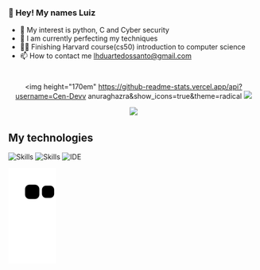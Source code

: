 ### 👋 Hey! My names Luiz
- 👀 My interest is python, C and Cyber security
- 🌱 I am currently perfecting my techniques
- 🧑‍💻 Finishing Harvard course(cs50) introduction to computer science
- 📫 How to contact me lhduartedossanto@gmail.com
#
<div align="center">

<img height="170em" https://github-readme-stats.vercel.app/api?username=Cen-Devv anuraghazra&show_icons=true&theme=radical <img height="170em" src="https://github-readme-stats-sigma-five.vercel.app/api/top-langs/?username=Cen-Devv&layout=compact&langs_count=7&theme=dark">
  
</div>

<div align="center" >
  <img  height=300 src="https://user-images.githubusercontent.com/99365013/221045420-c82214ba-623c-4a00-b672-11d9f6823f34.gif"/>
</div>

      
## My technologies

![Skills](https://img.shields.io/badge/Python-14354C?style=for-the-badge&logo=python&logoColor=white)
![Skills](https://img.shields.io/badge/C-00599C?style=for-the-badge&logo=c&logoColor=white)
![IDE](https://img.shields.io/badge/Visual_Studio_Code-0078D4?style=for-the-badge&logo=visual%20studio%20code&logoColor=white)

![Snake animation](https://github.com/Cen-Devv/Cen-Devv/blob/output/github-contribution-grid-snake.svg) 

